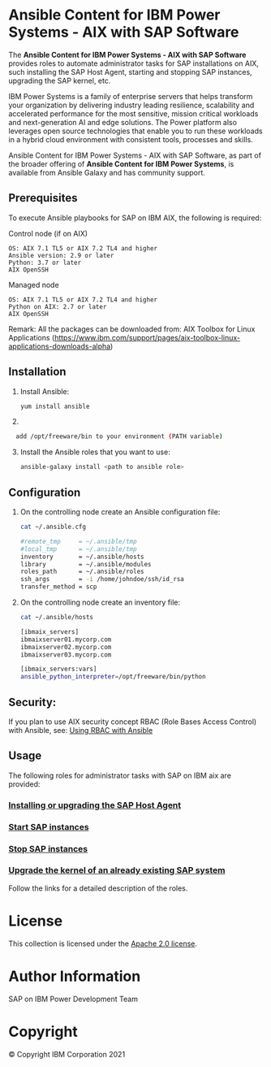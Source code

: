 # Ansible Content for IBM Power Systems - AIX with SAP Software

The <b>Ansible Content for IBM Power Systems - AIX with SAP Software</b> provides roles to automate administrator tasks for SAP installations on AIX, such installing the SAP Host Agent, starting and stopping SAP instances, upgrading the SAP kernel, etc.

IBM Power Systems is a family of enterprise servers that helps transform your organization by delivering industry leading resilience, scalability and accelerated performance for the most sensitive, mission critical workloads and next-generation AI and edge solutions. The Power platform also leverages open source technologies that enable you to run these workloads in a hybrid cloud environment with consistent tools, processes and skills.

Ansible Content for IBM Power Systems - AIX with SAP Software, as part of the broader offering of <b>Ansible Content for IBM Power Systems</b>, is available from Ansible Galaxy and has community support.


## Prerequisites

To execute Ansible playbooks for SAP on IBM AIX, the following is required:

Control node (if on AIX)

    OS: AIX 7.1 TL5 or AIX 7.2 TL4 and higher
    Ansible version: 2.9 or later
    Python: 3.7 or later
    AIX OpenSSH

Managed node

    OS: AIX 7.1 TL5 or AIX 7.2 TL4 and higher
    Python on AIX: 2.7 or later
    AIX OpenSSH

Remark: All the packages can be downloaded from:
        AIX Toolbox for Linux Applications (https://www.ibm.com/support/pages/aix-toolbox-linux-applications-downloads-alpha)


## Installation



1. Install Ansible:
   ```bash
   yum install ansible
   ```
2.
 ```bash
   add /opt/freeware/bin to your environment (PATH variable)
   ```

3. Install the Ansible roles that you want to use:
   ```bash
   ansible-galaxy install <path to ansible role>
   ```

## Configuration

1. On the controlling node create an Ansible configuration file:

   ```bash
   cat ~/.ansible.cfg
   
   #remote_tmp     = ~/.ansible/tmp
   #local_tmp      = ~/.ansible/tmp
   inventory       = ~/.ansible/hosts
   library         = ~/.ansible/modules
   roles_path      = ~/.ansible/roles
   ssh_args        = -i /home/johndoe/ssh/id_rsa
   transfer_method = scp
   ```
 
2. On the controlling node create an inventory file:
   ```bash
   cat ~/.ansible/hosts
   
   [ibmaix_servers]
   ibmaixserver01.mycorp.com
   ibmaixserver02.mycorp.com
   ibmaixserver03.mycorp.com
   
   [ibmaix_servers:vars]
   ansible_python_interpreter=/opt/freeware/bin/python
   ```
## Security:
If you plan to use AIX security concept RBAC (Role Bases Access Control) with Ansible, see:
[Using RBAC with Ansible](README_AIX-RBAC_FOR_ANSIBLE.MD)
## Usage

The following roles for administrator tasks with SAP on IBM aix are provided:

### [Installing or upgrading the SAP Host Agent](roles/install_saphostagent)

### [Start SAP instances](roles/start_sap)

### [Stop SAP instances](roles/stop_sap)

### [Upgrade the kernel of an already existing SAP system](roles/upgrade_sap_kernel)

Follow the links for a detailed description of the roles.

# License

This collection is licensed under the [Apache 2.0 license](http://www.apache.org/licenses/LICENSE-2.0).

# Author Information

SAP on IBM Power Development Team

# Copyright

© Copyright IBM Corporation 2021
